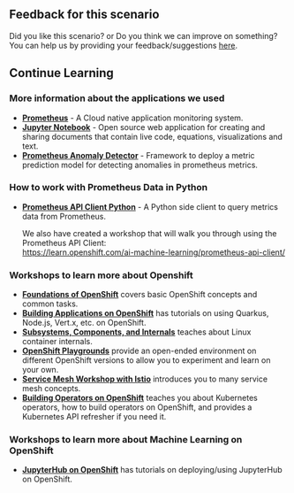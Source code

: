 ## Feedback for this scenario

Did you like this scenario? or Do you think we can improve on something? <br>
You can help us by providing your feedback/suggestions [here](https://docs.google.com/forms/d/e/1FAIpQLSe9BgNpYx9KrmyAOE4UiJmEw04Mcff6Ob8HHVFxBygDdGCAEw/viewform?entry.770234109=Data+Science+with+Prometheus+Metrics).

## Continue Learning

### More information about the applications we used

* [**Prometheus**](https://github.com/prometheus/prometheus#prometheus) - A Cloud native application monitoring system.
* [**Jupyter Notebook**](https://jupyter.org/) - Open source web application for creating and sharing documents that contain live code, equations, visualizations and text.
* [**Prometheus Anomaly Detector**](https://github.com/AICoE/prometheus-anomaly-detector) - Framework to deploy a metric prediction model for detecting anomalies in prometheus metrics.

### How to work with Prometheus Data in Python

* [**Prometheus API Client Python**](https://github.com/AICoE/prometheus-api-client-python) - A Python side client to query metrics data from Prometheus.

  We also have created a workshop that will walk you through using the Prometheus API Client: <br>
  https://learn.openshift.com/ai-machine-learning/prometheus-api-client/

### Workshops to learn more about Openshift

* [**Foundations of OpenShift**](https://learn.openshift.com/introduction/) covers basic OpenShift concepts and common tasks.
* [**Building Applications on OpenShift**](https://learn.openshift.com/middleware/) has tutorials on using Quarkus, Node.js, Vert.x, etc. on OpenShift.
* [**Subsystems, Components, and Internals**](https://learn.openshift.com/subsystems/) teaches about Linux container internals.
* [**OpenShift Playgrounds**](https://learn.openshift.com/playgrounds/) provide an open-ended environment on different OpenShift versions to allow you to experiment and learn on your own.
* [**Service Mesh Workshop with Istio**](https://learn.openshift.com/servicemesh/) introduces you to many service mesh concepts.
* [**Building Operators on OpenShift**](https://learn.openshift.com/operatorframework/) teaches you about Kubernetes operators, how to build operators on OpenShift, and provides a Kubernetes API refresher if you need it.

### Workshops to learn more about Machine Learning on OpenShift

* [**JupyterHub on OpenShift**](https://learn.openshift.com/ai-machine-learning) has tutorials on deploying/using JupyterHub on OpenShift.
